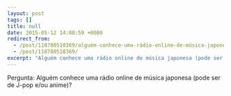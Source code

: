 ```yaml
---
layout: post
tags: []
title: null
date: 2015-05-12 14:08:59 +0000
redirect_from:
  - /post/118780518369/alguém-conhece-uma-rádio-online-de-música-japonesa/
  - /post/118780518369/
excerpt: "Alguém conhece uma rádio online de música japonesa (pode ser de J-pop e/ou anime)?"
---
```


Pergunta: Alguém conhece uma rádio online de música japonesa (pode ser de J-pop e/ou anime)?

